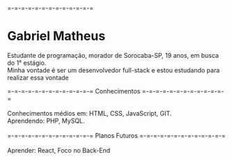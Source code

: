 =-=-=-=-=-=-=-=-=-=-=-=-= <h1>Gabriel Matheus</h1>

Estudante de programação, morador de Sorocaba-SP, 19 anos, em busca do 1° estágio.<br>
Minha vontade é ser um desenvolvedor full-stack e estou estudando para realizar essa vontade<br>

=-=-=-=-=-=-=-=-=-=-=-=-= Conhecimentos =-=-=-=-=-=-=-=-=-=-=-=-=<br><br>
Conhecimentos médios em: HTML, CSS, JavaScript, GIT.<br>
Aprendendo: PHP, MySQL.<br><br>
=-=-=-=-=-=-=-=-=-=-=-=-= Planos Futuros =-=-=-=-=-=-=-=-=-=-=-=-=<br><br>
Aprender: React, Foco no Back-End<br>

